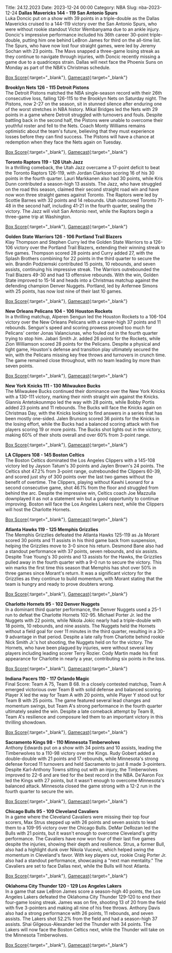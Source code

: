 Title: 24.12.2023
Date: 2023-12-24 00:00
Category: NBA 
Slug: nba-2023-12-24 
**Dallas Mavericks 144 - 119 San Antonio Spurs**  
Luka Doncic put on a show with 39 points in a triple-double as the Dallas Mavericks cruised to a 144-119 victory over the San Antonio Spurs, who were without rookie standout Victor Wembanyama due to an ankle injury. Doncic's impressive performance included his 36th career 30-point triple-double, putting him one behind LeBron James for third on the all-time list. The Spurs, who have now lost four straight games, were led by Jeremy Sochan with 23 points. The Mavs snapped a three-game losing streak as they continue to navigate through injuries, with Doncic recently missing a game due to a quadriceps strain. Dallas will next face the Phoenix Suns on Monday as part of the NBA's Christmas schedule. 

[Box Score](https://www.nba.com/game/sas-vs-dal-0022300398/box-score){:target="_blank"}, [Gamecast](https://www.nba.com/game/sas-vs-dal-0022300398){:target="_blank"}<br>

**Brooklyn Nets 126 - 115 Detroit Pistons**  
The Detroit Pistons matched the NBA single-season record with their 26th consecutive loss, falling 126-115 to the Brooklyn Nets on Saturday night. The Pistons, now 2-27 on the season, sit in stunned silence after enduring one of the worst stretches in NBA history. Mikal Bridges led the Nets with 29 points in a game where Detroit struggled with turnovers and fouls. Despite battling back in the second half, the Pistons were unable to overcome their youthful roster and fell to the Nets. Coach Monty Williams remains optimistic about the team's future, believing that they must experience losses before they can find success. The Pistons will have a chance at redemption when they face the Nets again on Tuesday. 

[Box Score](https://www.nba.com/game/det-vs-bkn-0022300394/box-score){:target="_blank"}, [Gamecast](https://www.nba.com/game/det-vs-bkn-0022300394){:target="_blank"}<br>

**Toronto Raptors 119 - 126 Utah Jazz**  
In a thrilling comeback, the Utah Jazz overcame a 17-point deficit to beat the Toronto Raptors 126-119, with Jordan Clarkson scoring 16 of his 30 points in the fourth quarter. Lauri Markkanen also had 30 points, while Kris Dunn contributed a season-high 13 assists. The Jazz, who have struggled on the road this season, claimed their second straight road win and have now won three straight games against Toronto. The Raptors were led by Scottie Barnes with 32 points and 14 rebounds. Utah outscored Toronto 71-48 in the second half, including 41-21 in the fourth quarter, sealing the victory. The Jazz will visit San Antonio next, while the Raptors begin a three-game trip at Washington. 

[Box Score](https://www.nba.com/game/uta-vs-tor-0022300395/box-score){:target="_blank"}, [Gamecast](https://www.nba.com/game/uta-vs-tor-0022300395){:target="_blank"}<br>

**Golden State Warriors 126 - 106 Portland Trail Blazers**  
Klay Thompson and Stephen Curry led the Golden State Warriors to a 126-106 victory over the Portland Trail Blazers, extending their winning streak to five games. Thompson scored 28 points and Curry added 27, with the Splash Brothers combining for 22 points in the third quarter to secure the win. Brandin Podziemski contributed 15 points, 10 rebounds, and seven assists, continuing his impressive streak. The Warriors outrebounded the Trail Blazers 49-30 and had 13 offensive rebounds. With the win, Golden State improved to 15-14 and heads into a Christmas matchup against the defending champion Denver Nuggets. Portland, led by Anfernee Simons with 25 points, has now lost nine of their last 10 games. 

[Box Score](https://www.nba.com/game/por-vs-gsw-0022300399/box-score){:target="_blank"}, [Gamecast](https://www.nba.com/game/por-vs-gsw-0022300399){:target="_blank"}<br>

**New Orleans Pelicans 104 - 106 Houston Rockets**  
In a thrilling matchup, Alperen Sengun led the Houston Rockets to a 106-104 victory over the New Orleans Pelicans with a career-high 37 points and 11 rebounds. Sengun's speed and scoring prowess proved too much for Pelicans' center Jonas Valanciunas, who fouled out in the fourth quarter trying to stop him. Jabari Smith Jr. added 26 points for the Rockets, while Zion Williamson scored 28 points for the Pelicans. Despite a physical and tight game, Houston's defense and transition play ultimately secured the win, with the Pelicans missing key free throws and turnovers in crunch time. The game remained close throughout, with no team leading by more than seven points. 

[Box Score](https://www.nba.com/game/hou-vs-nop-0022300392/box-score){:target="_blank"}, [Gamecast](https://www.nba.com/game/hou-vs-nop-0022300392){:target="_blank"}<br>

**New York Knicks 111 - 130 Milwaukee Bucks**  
The Milwaukee Bucks continued their dominance over the New York Knicks with a 130-111 victory, marking their ninth straight win against the Knicks. Giannis Antetokounmpo led the way with 28 points, while Bobby Portis added 23 points and 11 rebounds. The Bucks will face the Knicks again on Christmas Day, with the Knicks looking to find answers in a series that has been mostly one-sided. Jalen Brunson scored 36 points for the Knicks in the losing effort, while the Bucks had a balanced scoring attack with five players scoring 19 or more points. The Bucks shot lights out in the victory, making 60% of their shots overall and over 60% from 3-point range. 

[Box Score](https://www.nba.com/game/mil-vs-nyk-0022300388/box-score){:target="_blank"}, [Gamecast](https://www.nba.com/game/mil-vs-nyk-0022300388){:target="_blank"}<br>

**LA Clippers 108 - 145 Boston Celtics**  
The Boston Celtics dominated the Los Angeles Clippers with a 145-108 victory led by Jayson Tatum's 30 points and Jaylen Brown's 24 points. The Celtics shot 47.2% from 3-point range, outrebounded the Clippers 60-39, and scored just shy of 300 points over the last two games without the benefit of overtime. The Clippers, playing without Kawhi Leonard for a second consecutive game, shot 46.1% from the floor and struggled from behind the arc. Despite the impressive win, Celtics coach Joe Mazzulla downplayed it as not a statement win but a good opportunity to continue improving. Boston will face the Los Angeles Lakers next, while the Clippers will host the Charlotte Hornets. 

[Box Score](https://www.nba.com/game/bos-vs-lac-0022300389/box-score){:target="_blank"}, [Gamecast](https://www.nba.com/game/bos-vs-lac-0022300389){:target="_blank"}<br>

**Atlanta Hawks 119 - 125 Memphis Grizzlies**  
The Memphis Grizzlies defeated the Atlanta Hawks 125-119 as Ja Morant scored 30 points and 11 assists in his third game back from suspension, helping the Grizzlies move to 3-0 since his return. Desmond Bane also had a standout performance with 37 points, seven rebounds, and six assists. Despite Trae Young's 30 points and 13 assists for the Hawks, the Grizzlies pulled away in the fourth quarter with a 9-0 run to secure the victory. This win marks the first time this season that Memphis has shot over 50% in three games since Morant's return. It was a significant victory for the Grizzlies as they continue to build momentum, with Morant stating that the team is hungry and ready to prove doubters wrong. 

[Box Score](https://www.nba.com/game/mem-vs-atl-0022300393/box-score){:target="_blank"}, [Gamecast](https://www.nba.com/game/mem-vs-atl-0022300393){:target="_blank"}<br>

**Charlotte Hornets 95 - 102 Denver Nuggets**  
In a dominant third quarter performance, the Denver Nuggets used a 25-1 run to defeat the Charlotte Hornets 102-95. Michael Porter Jr. led the Nuggets with 22 points, while Nikola Jokic nearly had a triple-double with 18 points, 10 rebounds, and nine assists. The Nuggets held the Hornets without a field goal for over 11 minutes in the third quarter, resulting in a 30-9 advantage in that period. Despite a late rally from Charlotte behind rookie Nick Smith Jr.'s hot shooting, the Nuggets held on for the victory. The Hornets, who have been plagued by injuries, were without several key players including leading scorer Terry Rozier. Cody Martin made his first appearance for Charlotte in nearly a year, contributing six points in the loss. 

[Box Score](https://www.nba.com/game/den-vs-cha-0022300390/box-score){:target="_blank"}, [Gamecast](https://www.nba.com/game/den-vs-cha-0022300390){:target="_blank"}<br>

**Indiana Pacers 110 - 117 Orlando Magic**  
Final Score: Team A 75, Team B 68. In a closely contested matchup, Team A emerged victorious over Team B with solid defense and balanced scoring. Player X led the way for Team A with 20 points, while Player Y stood out for Team B with 25 points. The game featured several lead changes and momentum swings, but Team A's strong performance in the fourth quarter ultimately sealed the win. Despite a late comeback attempt by Team B, Team A's resilience and composure led them to an important victory in this thrilling showdown. 

[Box Score](https://www.nba.com/game/orl-vs-ind-0022300391/box-score){:target="_blank"}, [Gamecast](https://www.nba.com/game/orl-vs-ind-0022300391){:target="_blank"}<br>

**Sacramento Kings 98 - 110 Minnesota Timberwolves**  
Anthony Edwards put on a show with 34 points and 10 assists, leading the Timberwolves to a 110-98 victory over the Kings. Rudy Gobert added a double-double with 21 points and 17 rebounds, while Minnesota's strong defense forced 11 turnovers and held Sacramento to just 8 made 3-pointers. Despite Karl-Anthony Towns sitting out with an injury, the Timberwolves improved to 22-6 and are tied for the best record in the NBA. De'Aaron Fox led the Kings with 27 points, but it wasn't enough to overcome Minnesota's balanced attack. Minnesota closed the game strong with a 12-2 run in the fourth quarter to secure the win. 

[Box Score](https://www.nba.com/game/min-vs-sac-0022300400/box-score){:target="_blank"}, [Gamecast](https://www.nba.com/game/min-vs-sac-0022300400){:target="_blank"}<br>

**Chicago Bulls 95 - 109 Cleveland Cavaliers**  
In a game where the Cleveland Cavaliers were missing their top four scorers, Max Strus stepped up with 26 points and seven assists to lead them to a 109-95 victory over the Chicago Bulls. DeMar DeRozan led the Bulls with 21 points, but it wasn't enough to overcome Cleveland's gritty performance. The Cavaliers have now won four of their last five games despite the injuries, showing their depth and resilience. Strus, a former Bull, also had a highlight dunk over Nikola Vucevic, which helped swing the momentum in Cleveland's favor. With key players out, rookie Craig Porter Jr. also had a standout performance, showcasing a "next man mentality." The Cavaliers are set to face Dallas next, while the Bulls will host Atlanta. 

[Box Score](https://www.nba.com/game/cle-vs-chi-0022300396/box-score){:target="_blank"}, [Gamecast](https://www.nba.com/game/cle-vs-chi-0022300396){:target="_blank"}<br>

**Oklahoma City Thunder 120 - 129 Los Angeles Lakers**  
In a game that saw LeBron James score a season-high 40 points, the Los Angeles Lakers defeated the Oklahoma City Thunder 129-120 to end their four-game losing streak. James was on fire, shooting 13 of 20 from the field with five 3-pointers and making all nine of his free throws. Anthony Davis also had a strong performance with 26 points, 11 rebounds, and seven assists. The Lakers shot 52.2% from the field and had a season-high 37 assists. Shai Gilgeous-Alexander led the Thunder with 34 points. The Lakers will now face the Boston Celtics next, while the Thunder will take on the Minnesota Timberwolves. 

[Box Score](https://www.nba.com/game/lal-vs-okc-0022300397/box-score){:target="_blank"}, [Gamecast](https://www.nba.com/game/lal-vs-okc-0022300397){:target="_blank"}<br>

